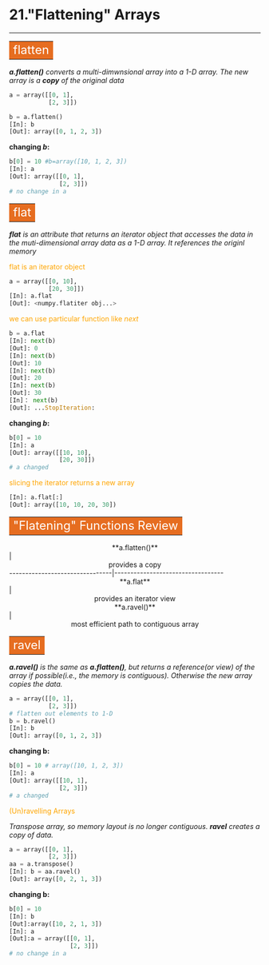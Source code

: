 # 21."Flattening" Arrays
------------------------

**<table><tr><td bgcolor=#e66d20><font color="white" size=5>flatten</font></td></tr></table>**

*__a.flatten()__ converts a multi-dimwnsional array into a 1-D array. The new array is a __copy__ of the original data*

```python
a = array([[0, 1],
           [2, 3]])

b = a.flatten() 
[In]: b
[Out]: array([0, 1, 2, 3])
```
**changing _b_:**             

```python
b[0] = 10 #b=array([10, 1, 2, 3])
[In]: a
[Out]: array([[0, 1],
              [2, 3]])
# no change in a
```

**<table><tr><td bgcolor=#e66d20><font color="white" size=5>flat</font></td></tr></table>**

*__flat__ is an attribute that returns an iterator object that accesses the data in the muti-dimensional array data as a 1-D array. It references the originl memory*

<font color="orange">flat is an iterator object</font>

```python
a = array([[0, 10],
           [20, 30]])
[In]: a.flat
[Out]: <numpy.flatiter obj...>
```
<font color="orange">we can use particular function like *next*</font>

```python
b = a.flat
[In]: next(b)
[Out]: 0
[In]: next(b)
[Out]: 10
[In]: next(b)
[Out]: 20
[In]: next(b)
[Out]: 30
[In]： next(b)
[Out]: ...StopIteration: 
```
**changing _b_:**

```python
b[0] = 10
[In]: a
[Out]: array([[10, 10],
              [20, 30]])
# a changed
```              
<font color="orange">slicing the iterator returns a new array</font>

```python
[In]: a.flat[:]
[Out]: array([10, 10, 20, 30])
```

**<table><tr><td bgcolor=#e66d20><font color="white" size=5>"Flatening" Functions Review</font></td></tr></table>**

<center>**a.flatten()**</center>| <center>provides a copy</center>
--------------------------------|----------------------------------
<center>**a.flat**</center>|<center>provides an iterator view</center>
<center>**a.ravel()**</center>|<center>most efficient path to contiguous array</center>

**<table><tr><td bgcolor=#e66d20><font color="white" size=5>ravel</font></td></tr></table>**

*__a.ravel()__ is the same as __a.flatten()__, but returns a reference(or view) of the array if possible(i.e., the memory is contiguous). Otherwise the new array copies the data.*

```python
a = array([[0, 1],
           [2, 3]])
# flatten out elements to 1-D
b = b.ravel()           
[In]: b
[Out]: array([0, 1, 2, 3])
```
**changing b:**

```python
b[0] = 10 # array([10, 1, 2, 3])
[In]: a
[Out]: array([[10, 1],
              [2, 3]])
# a changed 
```

<font color="orange">(Un)ravelling Arrays</font>

*Transpose array, so memory layout is no longer contiguous. __ravel__ creates a copy of data.*

```python
a = array([[0, 1],
           [2, 3]])
aa = a.transpose()
[In]: b = aa.ravel()
[Out]: array([0, 2, 1, 3])
```

**changing b:**

```python
b[0] = 10
[In]: b
[Out]:array([10, 2, 1, 3])
[In]: a
[Out]:a = array([[0, 1],
                 [2, 3]])
# no change in a
```

